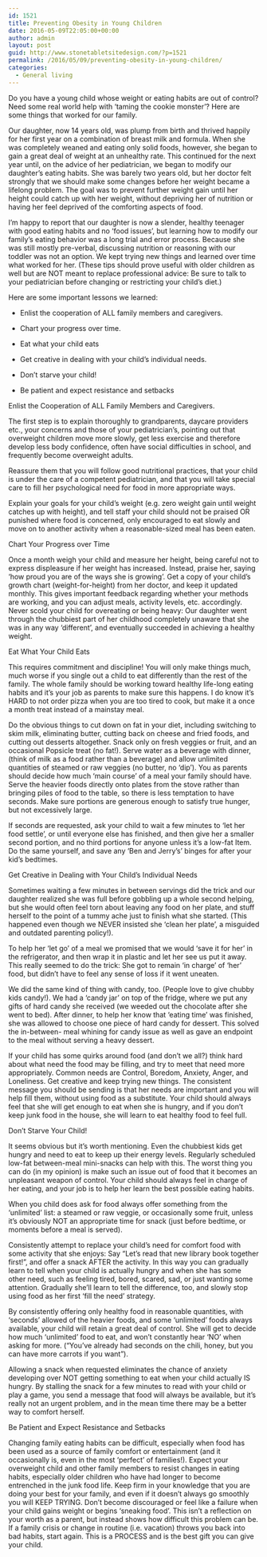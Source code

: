 ```yaml
---
id: 1521
title: Preventing Obesity in Young Children
date: 2016-05-09T22:05:00+00:00
author: admin
layout: post
guid: http://www.stonetabletsitedesign.com/?p=1521
permalink: /2016/05/09/preventing-obesity-in-young-children/
categories:
  - General living
---
```

Do you have a young child whose weight or eating habits are out of control? Need some real world help with ‘taming the cookie monster&#8217;? Here are some things that worked for our family.

Our daughter, now 14 years old, was plump from birth and thrived happily for her first year on a combination of breast milk and formula. When she was completely weaned and eating only solid foods, however, she began to gain a great deal of weight at an unhealthy rate. This continued for the next year until, on the advice of her pediatrician, we began to modify our daughter&#8217;s eating habits. She was barely two years old, but her doctor felt strongly that we should make some changes before her weight became a lifelong problem. The goal was to prevent further weight gain until her height could catch up with her weight, without depriving her of nutrition or having her feel deprived of the comforting aspects of food.

I’m happy to report that our daughter is now a slender, healthy teenager with good eating habits and no ‘food issues’, but learning how to modify our family’s eating behavior was a long trial and error process. Because she was still mostly pre-verbal, discussing nutrition or reasoning with our toddler was not an option. We kept trying new things and learned over time what worked for her. (These tips should prove useful with older children as well but are NOT meant to replace professional advice: Be sure to talk to your pediatrician before changing or restricting your child&#8217;s diet.)

Here are some important lessons we learned:

* Enlist the cooperation of ALL family members and caregivers.
      
* Chart your progress over time.
      
* Eat what your child eats
      
* Get creative in dealing with your child&#8217;s individual needs.
      
* Don&#8217;t starve your child!
      
* Be patient and expect resistance and setbacks 

Enlist the Cooperation of ALL Family Members and Caregivers.

The first step is to explain thoroughly to grandparents, daycare providers etc., your concerns and those of your pediatrician&#8217;s, pointing out that overweight children move more slowly, get less exercise and therefore develop less body confidence, often have social difficulties in school, and frequently become overweight adults.

Reassure them that you will follow good nutritional practices, that your child is under the care of a competent pediatrician, and that you will take special care to fill her psychological need for food in more appropriate ways.

Explain your goals for your child&#8217;s weight (e.g. zero weight gain until weight catches up with height), and tell staff your child should not be praised OR punished where food is concerned, only encouraged to eat slowly and move on to another activity when a reasonable-sized meal has been eaten.

Chart Your Progress over Time

Once a month weigh your child and measure her height, being careful not to express displeasure if her weight has increased. Instead, praise her, saying &#8216;how proud you are of the ways she is growing&#8217;. Get a copy of your child&#8217;s growth chart (weight-for-height) from her doctor, and keep it updated monthly. This gives important feedback regarding whether your methods are working, and you can adjust meals, activity levels, etc. accordingly. Never scold your child for overeating or being heavy: Our daughter went through the chubbiest part of her childhood completely unaware that she was in any way &#8216;different&#8217;, and eventually succeeded in achieving a healthy weight.

Eat What Your Child Eats

This requires commitment and discipline! You will only make things much, much worse if you single out a child to eat differently than the rest of the family. The whole family should be working toward healthy life-long eating habits and it&#8217;s your job as parents to make sure this happens. I do know it&#8217;s HARD to not order pizza when you are too tired to cook, but make it a once a month treat instead of a mainstay meal.

Do the obvious things to cut down on fat in your diet, including switching to skim milk, eliminating butter, cutting back on cheese and fried foods, and cutting out desserts altogether. Snack only on fresh veggies or fruit, and an occasional Popsicle treat (no fat!). Serve water as a beverage with dinner, (think of milk as a food rather than a beverage) and allow unlimited quantities of steamed or raw veggies (no butter, no &#8216;dip&#8217;). You as parents should decide how much &#8216;main course&#8217; of a meal your family should have. Serve the heavier foods directly onto plates from the stove rather than bringing piles of food to the table, so there is less temptation to have seconds. Make sure portions are generous enough to satisfy true hunger, but not excessively large.

If seconds are requested, ask your child to wait a few minutes to &#8216;let her food settle&#8217;, or until everyone else has finished, and then give her a smaller second portion, and no third portions for anyone unless it&#8217;s a low-fat Item. Do the same yourself, and save any &#8216;Ben and Jerry&#8217;s&#8217; binges for after your kid&#8217;s bedtimes.

Get Creative in Dealing with Your Child&#8217;s Individual Needs

Sometimes waiting a few minutes in between servings did the trick and our daughter realized she was full before gobbling up a whole second helping, but she would often feel torn about leaving any food on her plate, and stuff herself to the point of a tummy ache just to finish what she started. (This happened even though we NEVER insisted she &#8216;clean her plate&#8217;, a misguided and outdated parenting policy!).

To help her &#8216;let go&#8217; of a meal we promised that we would &#8216;save it for her&#8217; in the refrigerator, and then wrap it in plastic and let her see us put it away. This really seemed to do the trick: She got to remain &#8216;in charge&#8217; of &#8216;her&#8217; food, but didn&#8217;t have to feel any sense of loss if it went uneaten.

We did the same kind of thing with candy, too. (People love to give chubby kids candy!). We had a &#8216;candy jar&#8217; on top of the fridge, where we put any gifts of hard candy she received (we weeded out the chocolate after she went to bed). After dinner, to help her know that &#8216;eating time&#8217; was finished, she was allowed to choose one piece of hard candy for dessert. This solved the in-between- meal whining for candy issue as well as gave an endpoint to the meal without serving a heavy dessert.

If your child has some quirks around food (and don&#8217;t we all?) think hard about what need the food may be filling, and try to meet that need more appropriately. Common needs are Control, Boredom, Anxiety, Anger, and Loneliness. Get creative and keep trying new things. The consistent message you should be sending is that her needs are important and you will help fill them, without using food as a substitute. Your child should always feel that she will get enough to eat when she is hungry, and if you don&#8217;t keep junk food in the house, she will learn to eat healthy food to feel full.

Don&#8217;t Starve Your Child!

It seems obvious but it&#8217;s worth mentioning. Even the chubbiest kids get hungry and need to eat to keep up their energy levels. Regularly scheduled low-fat between-meal mini-snacks can help with this. The worst thing you can do (in my opinion) is make such an issue out of food that it becomes an unpleasant weapon of control. Your child should always feel in charge of her eating, and your job is to help her learn the best possible eating habits.

When you child does ask for food always offer something from the &#8216;unlimited&#8217; list: a steamed or raw veggie, or occasionally some fruit, unless it&#8217;s obviously NOT an appropriate time for snack (just before bedtime, or moments before a meal is served).

Consistently attempt to replace your child&#8217;s need for comfort food with some activity that she enjoys: Say &#8220;Let&#8217;s read that new library book together first!&#8221;, and offer a snack AFTER the activity. In this way you can gradually learn to tell when your child is actually hungry and when she has some other need, such as feeling tired, bored, scared, sad, or just wanting some attention. Gradually she&#8217;ll learn to tell the difference, too, and slowly stop using food as her first &#8216;fill the need&#8217; strategy.

By consistently offering only healthy food in reasonable quantities, with &#8216;seconds&#8217; allowed of the heavier foods, and some &#8216;unlimited&#8217; foods always available, your child will retain a great deal of control. She will get to decide how much &#8216;unlimited&#8217; food to eat, and won&#8217;t constantly hear &#8216;NO&#8217; when asking for more. (&#8220;You&#8217;ve already had seconds on the chili, honey, but you can have more carrots if you want&#8221;).

Allowing a snack when requested eliminates the chance of anxiety developing over NOT getting something to eat when your child actually IS hungry. By stalling the snack for a few minutes to read with your child or play a game, you send a message that food will always be available, but it&#8217;s really not an urgent problem, and in the mean time there may be a better way to comfort herself.

Be Patient and Expect Resistance and Setbacks

Changing family eating habits can be difficult, especially when food has been used as a source of family comfort or entertainment (and it occasionally is, even in the most &#8216;perfect&#8217; of families!). Expect your overweight child and other family members to resist changes in eating habits, especially older children who have had longer to become entrenched in the junk food life. Keep firm in your knowledge that you are doing your best for your family, and even if it doesn&#8217;t always go smoothly you will KEEP TRYING. Don&#8217;t become discouraged or feel like a failure when your child gains weight or begins &#8216;sneaking food&#8217;. This isn&#8217;t a reflection on your worth as a parent, but instead shows how difficult this problem can be. If a family crisis or change in routine (i.e. vacation) throws you back into bad habits, start again. This is a PROCESS and is the best gift you can give your child.